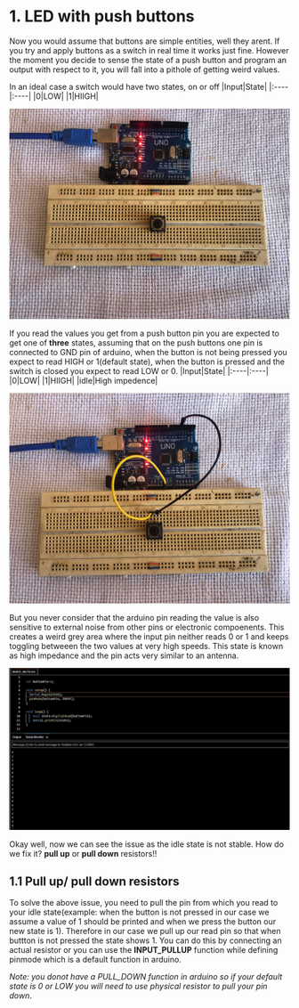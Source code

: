 #  1. LED with push buttons

Now you would assume that buttons are simple entities, well they arent. If you try and apply buttons as a switch in real time it works just fine. However the moment you decide to sense the state of a push button and program an output with respect to it, you will fall into a pithole of getting weird values. 

In an ideal case a switch would have two states, on or off
|Input|State|
|:----|:----|
|0|LOW|
|1|HIIGH|

![images](Images/1.jpg)

If you read the values you get from a push button pin you are expected to get one of **three** states, assuming that on the push buttons one pin is connected to GND pin of arduino, when the button is not being pressed you expect to read HIGH or 1(default state), when the button is pressed and the switch is closed you expect to read LOW or 0. 
|Input|State|
|:----|:----|
|0|LOW|
|1|HIIGH|
|idle|High impedence|

![Images](Images/2.jpg)

But you never consider that the arduino pin reading the value is also sensitive to external noise from other pins or electronic compoenents. This creates a weird grey area where the input pin neither reads 0 or 1 and keeps toggling betweeen the two values at very high speeds. This state is known as high impedance and the pin acts very similar to an antenna. 

![Images](Images/3.JPG)

Okay well, now we can see the issue as the idle state is not stable. How do we fix it? **pull up** or **pull down** resistors!!

## 1.1 Pull up/ pull down resistors
To solve the above issue, you need to pull the pin from which you read to your idle state(example: when the button is not pressed in our case we assume a value of 1 should be printed and when we press the button our new state is 1). Therefore in our case we pull up our read pin so that when buttton is not pressed the state shows 1. You can do this by connecting an actual resistor or you can use the **INPUT_PULLUP** function while defining pinmode which is a default function in arduino.

_Note: you donot have a PULL_DOWN function in arduino so if your default state is 0 or LOW you will need to use physical resistor to pull your pin down_.

